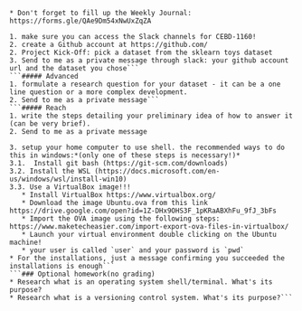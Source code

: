 ```### Journal
* Don't forget to fill up the Weekly Journal: https://forms.gle/QAe9Dm54xNwUxZqZA
```
```##### Basic
1. make sure you can access the Slack channels for CEBD-1160!
2. create a Github account at https://github.com/
2. Project Kick-Off: pick a dataset from the sklearn toys dataset 
3. Send to me as a private message through slack: your github account url and the dataset you chose```
```##### Advanced
1. formulate a research question for your dataset - it can be a one line question or a more complex development. 
2. Send to me as a private message```
```##### Reach
1. write the steps detailing your preliminary idea of how to answer it (can be very brief). 
2. Send to me as a private message

3. setup your home computer to use shell. the recommended ways to do this in windows:*(only one of these steps is necessary!)*
3.1.  Install git bash (https://git-scm.com/downloads)
3.2. Install the WSL (https://docs.microsoft.com/en-us/windows/wsl/install-win10)
3.3. Use a VirtualBox image!!! 
   * Install VirtualBox https://www.virtualbox.org/
   * Download the image Ubuntu.ova from this link https://drive.google.com/open?id=1Z-DHx9OHS3F_1pKRaABXhFu_9fJ_3bFs
   * Import the OVA image using the following steps: https://www.maketecheasier.com/import-export-ova-files-in-virtualbox/
   * Launch your virtual environment double clicking on the Ubuntu machine!
   * your user is called `user` and your password is `pwd`
* For the installations, just a message confirming you succeeded the installations is enough```
```### Optional homework(no grading)
* Research what is an operating system shell/terminal. What's its purpose?
* Research what is a versioning control system. What's its purpose?```
